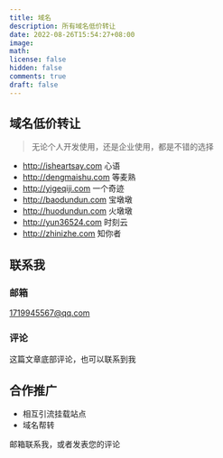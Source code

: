 ```yaml
---
title: 域名
description: 所有域名低价转让
date: 2022-08-26T15:54:27+08:00
image:
math:
license: false
hidden: false
comments: true
draft: false
---
```

## 域名低价转让

> 无论个人开发使用，还是企业使用，都是不错的选择

- http://isheartsay.com  心语
- http://dengmaishu.com  等麦熟
- http://yigeqiji.com    一个奇迹
- http://baodundun.com   宝墩墩
- http://huodundun.com   火墩墩
- http://yun36524.com    时刻云
- http://zhinizhe.com    知你者

## 联系我
### 邮箱
1719945567@qq.com
### 评论
这篇文章底部评论，也可以联系到我

## 合作推广
- 相互引流挂载站点
- 域名帮转

邮箱联系我，或者发表您的评论

